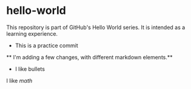 # hello-world
This repository is part of GitHub's Hello World series. It is intended as a learning experience. 
* This is a practice commit

** I'm adding a few changes, with different markdown elements.**

- I like bullets


I like $m \alpha th$
